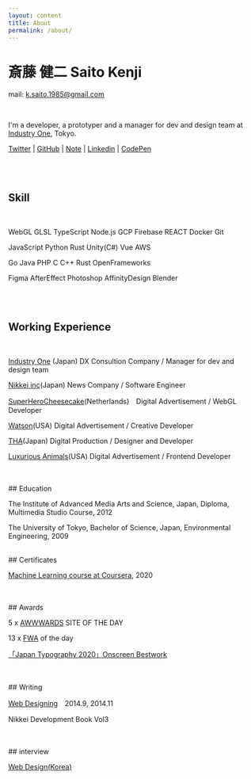 ```yaml
---
layout: content
title: About
permalink: /about/
---
```



<h1 class="about-h1">斎藤 健二 Saito Kenji</h1>

mail: k.saito.1985@gmail.com

<br>

I'm a developer, a prototyper and a manager for dev and design team at [Industry One](https://industry-one.com/), Tokyo.


[Twitter](https://twitter.com/kenji_special)
 | [GitHub](https://github.com/kenjiSpecial)
 | [Note](https://note.com/kenji_special)
 | [Linkedin](https://www.linkedin.com/in/kenji-saito-5a327340)
 | [CodePen](http://codepen.io/kenjiSpecial/)

<br>
<br>
<h2>Skill</h2>
<br>

WebGL GLSL TypeScript Node.js GCP Firebase REACT Docker Git

JavaScript Python Rust Unity(C#) Vue AWS

Go Java PHP C C++ Rust OpenFrameworks

Figma AfterEffect Photoshop AffinityDesign Blender

<br>
<br>

## Working Experience
<br>

[Industry One](https://industry-one.com/) (Japan) DX Consultion Company / Manager for dev and design team

[Nikkei inc](https://www.nikkei.com/)(Japan) News Company / Software Engineer

[SuperHeroCheesecake](https://superherocheesecake.com/)(Netherlands)　Digital Advertisement / WebGL Developer

[Watson](https://watson.la/)(USA) Digital Advertisement / Creative Developer

[THA](http://tha.jp/)(Japan) Digital Production / Designer and Developer

[Luxurious Animals](https://www.luxanimals.com/)(USA) Digital Advertisement / Frontend Developer


<br>
<br>
## Education
<br>

The Institute of Advanced Media Arts and Science, Japan, Diploma, Multimedia Studio Course, 2012

The University of Tokyo, Bachelor of Science, Japan, Environmental Engineering, 2009

<br>
## Certificates

[Machine Learning course at Coursera](https://www.coursera.org/account/accomplishments/records/SGJHB7UGJNB9?utm_source=link&utm_medium=certificate&utm_content=cert_image&utm_campaign=sharebutton_course), 2020

<br>
<br>
## Awards
<br>

5 x [AWWWARDS](https://www.awwwards.com/) SITE OF THE DAY

13 x [FWA](https://thefwa.com/) of the day

[「Japan Typography 2020」Onscreen Bestwork](https://www.nikkei.com/article/DGXMZO52016060R11C19A1000000/)

<br>
<br>
## Writing
<br>

[Web Designing](https://book.mynavi.jp/wdonline/)　2014.9, 2014.11

Nikkei Development Book Vol3

<br>
<br>
## interview
<br>

[Web Design(Korea)](http://kenjispecial.github.io/2015/09/magazine)

